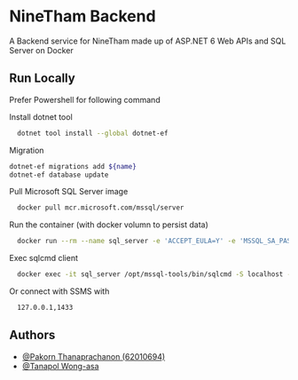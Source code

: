 # NineTham Backend

A Backend service for NineTham made up of ASP.NET 6 Web APIs and SQL Server on Docker

## Run Locally

Prefer Powershell for following command

Install dotnet tool

```bash
  dotnet tool install --global dotnet-ef
```

Migration

```bash
dotnet-ef migrations add ${name}
dotnet-ef database update
```

Pull Microsoft SQL Server image

```bash
  docker pull mcr.microsoft.com/mssql/server
```

Run the container (with docker volumn to persist data)

```bash
  docker run --rm --name sql_server -e 'ACCEPT_EULA=Y' -e 'MSSQL_SA_PASSWORD=1234abCD' -e "MSSQL_PID=Express" -p 1433:1433 -v sql_persist_volume:/var/opt/mssql -d mcr.microsoft.com/mssql/server
```

Exec sqlcmd client

```bash
  docker exec -it sql_server /opt/mssql-tools/bin/sqlcmd -S localhost -U sa -P 1234abCD
```

Or connect with SSMS with

```bash
  127.0.0.1,1433
```

## Authors

- [@Pakorn Thanaprachanon (62010694)](https://github.com/T-Pakorn)
- [@Tanapol Wong-asa](https://github.com/ApexTone)
